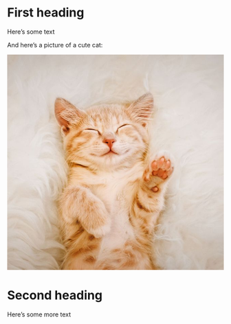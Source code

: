 # First heading

Here’s some text

And here’s a picture of a cute cat:

![image of cat](images/cute_cat.png)

# Second heading

Here’s some more text
